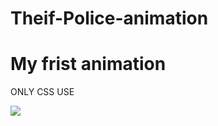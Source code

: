 # Theif-Police-animation

<h1>My frist animation</h1>

<p>ONLY CSS USE</p>

![](./2024-07-13%2001-34-15.gif)